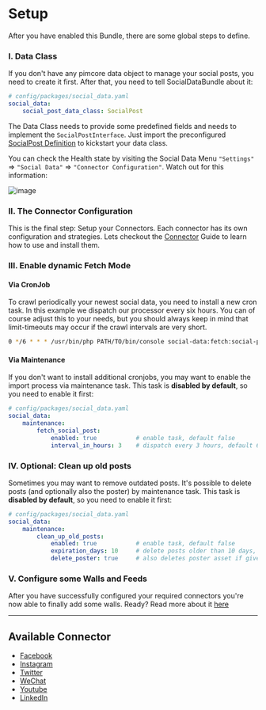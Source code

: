 # Setup
After you have enabled this Bundle, there are some global steps to define.

### I. Data Class
If you don't have any pimcore data object to manage your social posts, you need to create it first.
After that, you need to tell SocialDataBundle about it:

```yaml
# config/packages/social_data.yaml
social_data:
    social_post_data_class: SocialPost
```

The Data Class needs to provide some predefined fields and needs to implement the `SocialPostInterface`.
Just import the preconfigured [SocialPost Definition](https://github.com/dachcom-digital/pimcore-social-data/blob/master/src/SocialDataBundle/Resources/install/class/SocialPost.class.json)
to kickstart your data class. 

You can check the Health state by visiting the Social Data Menu `"Settings"` => `"Social Data"` => `"Connector Configuration"`.
Watch out for this information:   

![image](https://user-images.githubusercontent.com/700119/94448777-9c678f00-01ab-11eb-9a72-bae59620335e.png)

### II. The Connector Configuration
This is the final step: Setup your Connectors. Each connector has its own configuration and strategies.
Lets checkout the [Connector](./10_Connectors.md) Guide to learn how to use and install them. 

### III. Enable dynamic Fetch Mode

#### Via CronJob
To crawl periodically your newest social data, you need to install a new cron task.
In this example we dispatch our processor every six hours.
You can of course adjust this to your needs, but you should always keep in mind that limit-timeouts may occur if the crawl intervals are very short.  

```bash
0 */6 * * * /usr/bin/php PATH/TO/bin/console social-data:fetch:social-posts
```

#### Via Maintenance
If you don't want to install additional cronjobs, you may want to enable the import process via maintenance task.
This task is **disabled by default**, so you need to enable it first:

```yaml
# config/packages/social_data.yaml
social_data:
    maintenance:
        fetch_social_post: 
            enabled: true           # enable task, default false
            interval_in_hours: 3    # dispatch every 3 hours, default 6
```

### IV. Optional: Clean up old posts
Sometimes you may want to remove outdated posts. It's possible to delete posts (and optionally also the poster) by maintenance task.
This task is **disabled by default**, so you need to enable it first:

```yaml
# config/packages/social_data.yaml
social_data:
    maintenance:
        clean_up_old_posts: 
            enabled: true           # enable task, default false
            expiration_days: 10     # delete posts older than 10 days, default 150
            delete_poster: true     # also deletes poster asset if given, default false
```

### V. Configure some Walls and Feeds
After you have successfully configured your required connectors you're now able to finally add some walls.
Ready? Read more about it [here](./11_WallsAndFeeds.md)

***

## Available Connector
- [Facebook](https://github.com/dachcom-digital/pimcore-social-data-facebook-connector)
- [Instagram](https://github.com/dachcom-digital/pimcore-social-data-instagram-connector)
- [Twitter](https://github.com/dachcom-digital/pimcore-social-data-twitter-connector)
- [WeChat](https://github.com/dachcom-digital/pimcore-social-data-wechat-connector)
- [Youtube](https://github.com/dachcom-digital/pimcore-social-data-youtube-connector)
- [LinkedIn](https://github.com/dachcom-digital/pimcore-social-data-linkedin-connector)